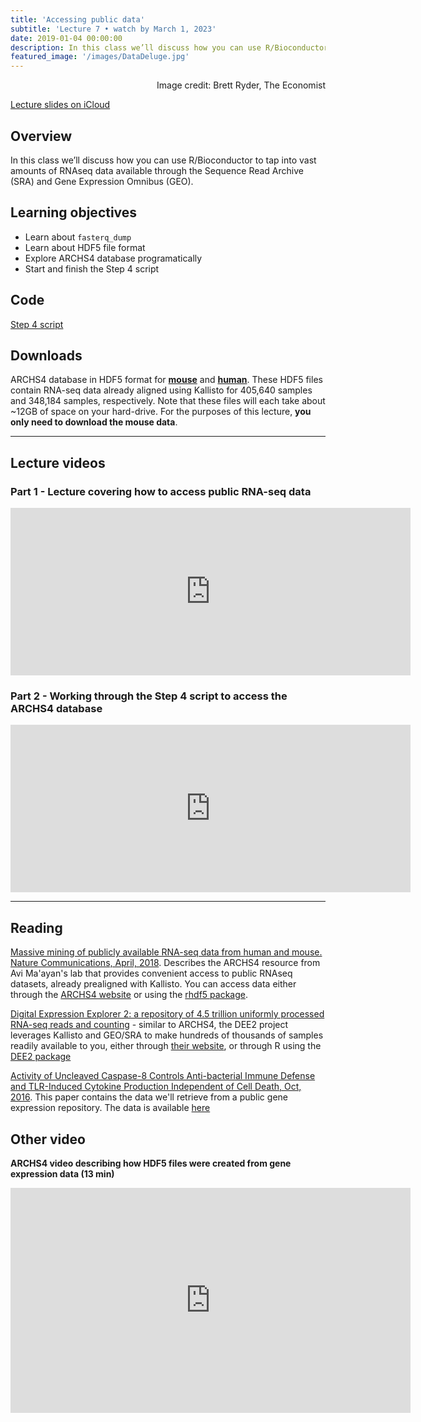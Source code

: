 ```yaml
---
title: 'Accessing public data'
subtitle: 'Lecture 7 • watch by March 1, 2023'
date: 2019-01-04 00:00:00
description: In this class we’ll discuss how you can use R/Bioconductor to tap into vast amounts of RNAseq data available through the Sequence Read Archive (SRA) and Gene Expression Omnibus (GEO).
featured_image: '/images/DataDeluge.jpg'
---
```


<div style="text-align: right"> Image credit: Brett Ryder, The Economist </div>

[Lecture slides on iCloud](https://www.icloud.com/keynote/0JxZ0dtOnG4G2ptcHJUg0K00Q#Lecture8%5FpublicData)

## Overview

In this class we’ll discuss how you can use R/Bioconductor to tap into vast amounts of RNAseq data available through the Sequence Read Archive (SRA) and Gene Expression Omnibus (GEO).

## Learning objectives

* Learn about ```fasterq_dump```
* Learn about HDF5 file format
* Explore ARCHS4 database programatically
* Start and finish the Step 4 script

## Code

[Step 4 script](http://DIYtranscriptomics.github.io/Code/files/Step4_publicData.R)

## Downloads

ARCHS4 database in HDF5 format for **[mouse](https://s3.amazonaws.com/mssm-seq-matrix/mouse_matrix_v10.h5)** and **[human](https://s3.amazonaws.com/mssm-seq-matrix/human_matrix_v10.h5)**.  These HDF5 files contain RNA-seq data already aligned using Kallisto for 405,640 samples and 348,184 samples, respectively.  Note that these files will each take about ~12GB of space on your hard-drive. For the purposes of this lecture, **you only need to download the mouse data**.

---

## Lecture videos

### Part 1 - Lecture covering how to access public RNA-seq data

<iframe src="https://player.vimeo.com/video/416160670" width="640" height="268" frameborder="0" allow="autoplay; fullscreen" allowfullscreen></iframe>

### Part 2 - Working through the Step 4 script to access the ARCHS4 database

<iframe src="https://player.vimeo.com/video/416361577" width="640" height="268" frameborder="0" allow="autoplay; fullscreen" allowfullscreen></iframe>

---


## Reading

[Massive mining of publicly available RNA-seq data from human and mouse. Nature Communications, April, 2018](https://www.nature.com/articles/s41467-018-03751-6).  Describes the ARCHS4 resource from Avi Ma'ayan's lab that provides convenient access to public RNAseq datasets, already prealigned with Kallisto.  You can access data either through the [ARCHS4 website](https://amp.pharm.mssm.edu/archs4/) or using the [rhdf5 package](https://www.bioconductor.org/packages/devel/bioc/vignettes/rhdf5/inst/doc/rhdf5.html).

[Digital Expression Explorer 2: a repository of 4.5 trillion uniformly processed RNA-seq reads and counting](https://zenodo.org/record/1561840#.XIlI0hNKjOQ) - similar to ARCHS4, the DEE2 project leverages Kallisto and GEO/SRA to make hundreds of thousands of samples readily available to you, either through [their website](http://dee2.io/), or through R using the [DEE2 package](https://github.com/markziemann/dee2/blob/master/AccessDEEfromR.md)

[Activity of Uncleaved Caspase-8 Controls Anti-bacterial Immune Defense and TLR-Induced Cytokine Production Independent of Cell Death, Oct, 2016](https://journals.plos.org/plospathogens/article?id=10.1371/journal.ppat.1005910).  This paper contains the data we'll retrieve from a public gene expression repository.  The data is available [here](https://www.ncbi.nlm.nih.gov/geo/query/acc.cgi?acc=GSE86922)


## Other video

**ARCHS4 video describing how HDF5 files were created from gene expression data (13 min)**

<iframe src="https://www.youtube.com/embed/TjkWSBQuKoE" width="640" height="360" frameborder="0" allowfullscreen></iframe>


